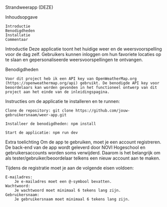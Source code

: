Strandweerapp (DEZE)

Inhoudsopgave

    Introductie
    Benodigdheden
    Installatie
    Commentaar


Introductie
Deze applicatie toont het huidige weer en de weersvoorspelling voor de dag zelf. Gebruikers kunnen inloggen om hun favoriete locaties op te slaan en gepersonaliseerde weersvoorspellingen te ontvangen. 

Benodigdheden

    Voor dit project heb ik een API key van OpenWeatherMap.org (https://openweathermap.org/api) gebruikt. De benodigde API key voor beoordelaars kan worden gevonden in het functioneel ontwerp van dit project aan het einde van de inleidingspagina.


Instructies om de applicatie te installeren en te runnen:

    Clone de repository: git clone https://github.com/jouw-gebruikersnaam/weer-app.git 

    Installeer de benodigdheden: npm install 

    Start de applicatie: npm run dev

Extra toelichting
Om de app te gebruiken, moet je een account registreren. De back-end van de app wordt geleverd door NOVI Hogeschool en gebruikersaccounts worden soms verwijderd. Daarom is het belangrijk om als tester/gebruiker/beoordelaar telkens een nieuw account aan te maken.

Tijdens de registratie moet je aan de volgende eisen voldoen:

    E-mailadres:
        Je e-mailadres moet een @-symbool bevatten.
    Wachtwoord:
        Je wachtwoord moet minimaal 6 tekens lang zijn.
    Gebruikersnaam:
        Je gebruikersnaam moet minimaal 6 tekens lang zijn.